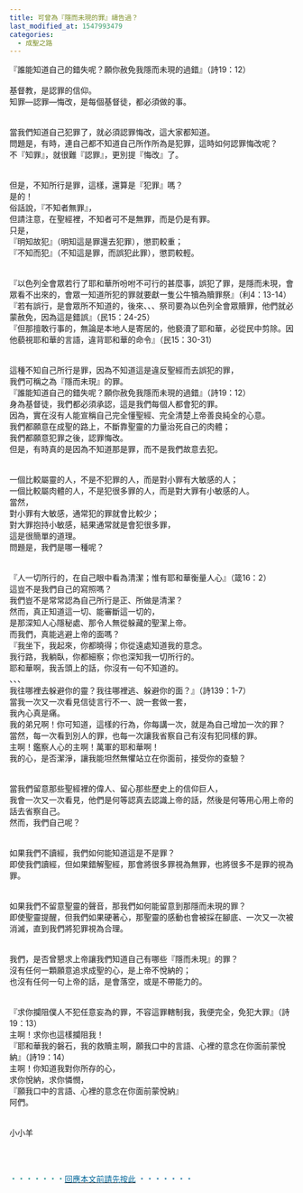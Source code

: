 ```yaml
---
title: 可曾為『隱而未現的罪』禱告過？
last_modified_at: 1547993479
categories:
  - 成聖之路
---
```


『誰能知道自己的錯失呢？願你赦免我隱而未現的過錯』（詩19：12）<br><!--more--><br>基督教，是認罪的信仰。<br>知罪—認罪—悔改，是每個基督徒，都必須做的事。<br><br><br>當我們知道自己犯罪了，就必須認罪悔改，這大家都知道。<br>問題是，有時，連自己都不知道自己所作所為是犯罪，這時如何認罪悔改呢？<br>不『知罪』，就很難『認罪』，更別提『悔改』了。<br><br><br>但是，不知所行是罪，這樣，還算是『犯罪』嗎？<br>是的！<br>俗話說，『不知者無罪』，<br>但請注意，在聖經裡，不知者可不是無罪，而是仍是有罪。<br>只是，<br>『明知故犯』（明知這是罪還去犯罪），懲罰較重；<br>『不知而犯』（不知這是罪，而誤犯此罪），懲罰較輕。<br><br><br>『以色列全會眾若行了耶和華所吩咐不可行的甚麼事，誤犯了罪，是隱而未現，會眾看不出來的，會眾一知道所犯的罪就要獻一隻公牛犢為贖罪祭』（利4：13-14）<br>『若有誤行，是會眾所不知道的，後來、、、祭司要為以色列全會眾贖罪，他們就必蒙赦免，因為這是錯誤』（民15：24-25）<br>『但那擅敢行事的，無論是本地人是寄居的，他褻瀆了耶和華，必從民中剪除。因他藐視耶和華的言語，違背耶和華的命令』（民15：30-31）<br><br><br>這種不知自己所行是罪，因為不知道這是違反聖經而去誤犯的罪，<br>我們可稱之為『隱而未現』的罪。<br>『誰能知道自己的錯失呢？願你赦免我隱而未現的過錯』（詩19：12）<br>身為基督徒，我們都必須承認，這是我們每個人都會犯的罪。<br>因為，實在沒有人能宣稱自己完全懂聖經、完全清楚上帝善良純全的心意。<br>我們都願意在成聖的路上，不斷靠聖靈的力量治死自己的肉體；<br>我們都願意犯罪之後，認罪悔改。<br>但是，有時真的是因為不知道那是罪，而不是我們故意去犯。<br><br><br>一個比較屬靈的人，不是不犯罪的人，而是對小罪有大敏感的人；<br>一個比較屬肉體的人，不是犯很多罪的人，而是對大罪有小敏感的人。<br>當然，<br>對小罪有大敏感，通常犯的罪就會比較少；<br>對大罪抱持小敏感，結果通常就是會犯很多罪，<br>這是很簡單的道理。<br>問題是，我們是哪一種呢？<br><br><br>『人一切所行的，在自己眼中看為清潔；惟有耶和華衡量人心』（箴16：2）<br>這豈不是我們自己的寫照嗎？<br>我們豈不是常常認為自己所行是正、所做是清潔？<br>然而，真正知道這一切、能審斷這一切的，<br>是那深知人心隱秘處、那令人無從躲藏的聖潔上帝。<br>而我們，真能逃避上帝的面嗎？<br>『我坐下，我起來，你都曉得；你從遠處知道我的意念。<br>我行路，我躺臥，你都細察；你也深知我一切所行的。<br>耶和華啊，我舌頭上的話，你沒有一句不知道的。<br>、、、<br>我往哪裡去躲避你的靈？我往哪裡逃、躲避你的面？』（詩139：1-7）<br>當我一次又一次看見信徒言行不一、說一套做一套，<br>我內心真是痛。<br>我的弟兄啊！你可知道，這樣的行為，你每講一次，就是為自己增加一次的罪？<br>當然，每一次看到別人的罪，也每一次讓我省察自己有沒有犯同樣的罪。<br>主啊！鑑察人心的主啊！萬軍的耶和華啊！<br>我的心，是否潔淨，讓我能坦然無懼站立在你面前，接受你的查驗？<br><br><br>當我們留意那些聖經裡的偉人、留心那些歷史上的信仰巨人，<br>我會一次又一次看見，他們是何等認真去認識上帝的話，然後是何等用心用上帝的話去省察自己。<br>然而，我們自己呢？<br><br><br>如果我們不讀經，我們如何能知道這是不是罪？<br>即使我們讀經，但如果錯解聖經，那會將很多罪視為無罪，也將很多不是罪的視為罪。<br><br><br>如果我們不留意聖靈的聲音，那我們如何能留意到那隱而未現的罪？<br>即使聖靈提醒，但我們如果硬著心，那聖靈的感動也會被採在腳底、一次又一次被消滅，直到我們將犯罪視為合理。<br><br><br>我們，是否曾懇求上帝讓我們知道自己有哪些『隱而未現』的罪？<br>沒有任何一顆願意追求成聖的心，是上帝不悅納的；<br>也沒有任何一句上帝的話，是會落空，或是不帶能力的。<br><br><br>『求你攔阻僕人不犯任意妄為的罪，不容這罪轄制我，我便完全，免犯大罪』（詩19：13）<br>主啊！求你也這樣攔阻我！<br>『耶和華我的磐石，我的救贖主啊，願我口中的言語、心裡的意念在你面前蒙悅納』（詩19：14）<br>主啊！你知道我對你所存的心，<br>求你悅納，求你憐憫，<br>『願我口中的言語、心裡的意念在你面前蒙悅納』<br>阿們。<br><br><br>小小羊<br><br><p>&nbsp;</p><p><font color="#008080">﹡﹡﹡﹡﹡﹡﹡</font><a href="http://blog.roodo.com/yml/archives/cat_144649.html" target="_blank"><font color="#006699">回應本文前請先按此</font></a><font color="#006699">&nbsp;﹡﹡﹡﹡﹡﹡﹡</font></p><br><br><br><br>
